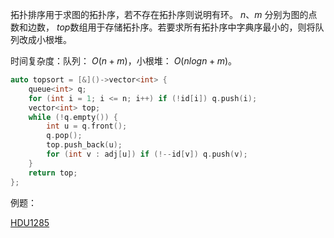 拓扑排序用于求图的拓扑序，若不存在拓扑序则说明有环。 $n、m$ 分别为图的点数和边数， $top$数组用于存储拓扑序。若要求所有拓扑序中字典序最小的，则将队列改成小根堆。

时间复杂度：队列： $O(n+m)$，小根堆： $O(nlogn+m)$。

```c++
auto topsort = [&]()->vector<int> {
    queue<int> q;
    for (int i = 1; i <= n; i++) if (!id[i]) q.push(i);
    vector<int> top;
    while (!q.empty()) {
        int u = q.front();
        q.pop();
        top.push_back(u);
        for (int v : adj[u]) if (!--id[v]) q.push(v);
    }
    return top;
};
```

例题：

[HDU1285](http://acm.hdu.edu.cn/showproblem.php?pid=1285)

